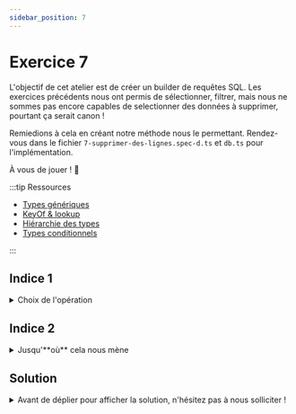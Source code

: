 ```yaml
---
sidebar_position: 7
---
```


# Exercice 7

L'objectif de cet atelier est de créer un builder de requêtes SQL. Les exercices précédents nous ont permis de sélectionner, filtrer, mais nous ne sommes pas encore capables de selectionner des données à supprimer, pourtant ça serait canon !

Remiedions à cela en créant notre méthode nous le permettant. Rendez-vous dans le fichier `7-supprimer-des-lignes.spec-d.ts` et `db.ts` pour l'implémentation.

À vous de jouer ! 🎉

:::tip Ressources

- [Types génériques](../typescript/generic.md)
- [KeyOf & lookup](../typescript/keyof-lookup.md)
- [Hiérarchie des types](../typescript/type-hierarchy.md)
- [Types conditionnels](../typescript/conditional-types.md)

:::

## Indice 1

<details>
  <summary>Choix de l'opération</summary>

On peut s'attendre à ce que `deleteFrom` opère dans un contexte similaire à `selectFrom`. D'ailleurs la seule différence est que cette fonction viendra enrichir le contexte qui lui est fourni avec un _autre type d'opération_.

</details>

## Indice 2

<details>
  <summary>Jusqu'**où** cela nous mène</summary>

On avait typé la fonction `where` pour qu'elle opère à partir d'un _contexte_ de **sélection**. Il faut à présent prendre en compte qu'elle peut également opérer dans un contexte de **suppression**

</details>

## Solution

<details>
  <summary>Avant de déplier pour afficher la solution, n'hésitez pas à nous solliciter ! </summary>

    ```ts
    type DeletableContext<DB> = EmptyContext<DB> & {
      _operation: "delete";
      _table: keyof DB;
    };

    export const deleteFrom = <
      Ctx extends AnyEmptyContext,
      TB extends keyof Ctx["$db"]
    >(
      ctx: Ctx,
      tableName: TB
    ) => ({
      ...ctx,
      _operation: "delete" as const,
      _table: tableName,
    });
    ```

    Il faudra aussi modifier la signature de `where` pour qu'elle accepte également un `DeletableContext`.

    ```ts
    type AnyQueryableContext = SelectableContext<any> | DeletableContext<any>;

    export const where = <
      Ctx extends AnyQueryableContext,
      Field extends keyof Ctx["$db"][Ctx["_table"]]
    >(...) => {...}
    ```

</details>
